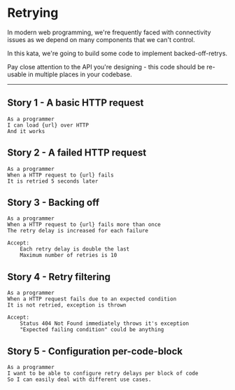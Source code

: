 # Retrying

In modern web programming, we're frequently faced with connectivity issues as we depend on many components that we can't control.

In this kata, we're going to build some code to implement backed-off-retrys.

Pay close attention to the API you're designing - this code should be re-usable in multiple places in your codebase.

---

## Story 1 - A basic HTTP request

    As a programmer
    I can load {url} over HTTP
    And it works


## Story 2 - A failed HTTP request

    As a programmer
    When a HTTP request to {url} fails
    It is retried 5 seconds later

## Story 3 - Backing off

    As a programmer
    When a HTTP request to {url} fails more than once
    The retry delay is increased for each failure

    Accept:
        Each retry delay is double the last
        Maximum number of retries is 10

## Story 4 - Retry filtering

    As a programmer
    When a HTTP request fails due to an expected condition
    It is not retried, exception is thrown

    Accept:
        Status 404 Not Found immediately throws it's exception
        "Expected failing condition" could be anything


## Story 5 - Configuration per-code-block

    As a programmer
    I want to be able to configure retry delays per block of code
    So I can easily deal with different use cases.
